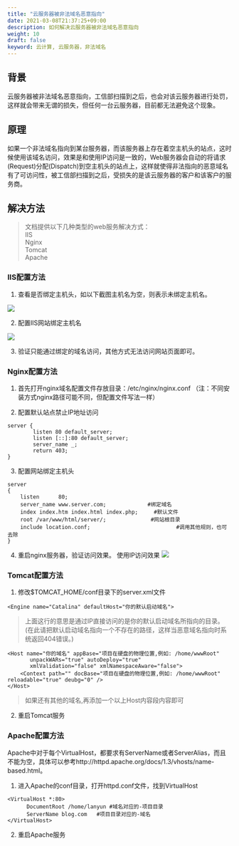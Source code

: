 ```yaml
---
title: "云服务器被非法域名恶意指向"
date: 2021-03-08T21:37:25+09:00
description: 如何解决云服务器被非法域名恶意指向
weight: 10
draft: false
keyword: 云计算, 云服务器，非法域名
---
```


## 背景

云服务器被非法域名恶意指向，工信部扫描到之后，也会对该云服务器进行处罚，这样就会带来无谓的损失，但任何一台云服务器，目前都无法避免这个现象。

## 原理

如果一个非法域名指向到某台服务器，而该服务器上存在着空主机头的站点，这时候使用该域名访问，效果是和使用IP访问是一致的，Web服务器会自动的将请求(Request)分配(Dispatch)到空主机头的站点上，这样就使得非法指向的恶意域名有了可访问性，被工信部扫描到之后，受损失的是该云服务器的客户和该客户的服务商。

## 解决方法

> 文档提供以下几种类型的web服务解决方式：  
> IIS  
> Nginx  
> Tomcat  
> Apache  

### IIS配置方法

1. 查看是否绑定主机头，如以下截图主机名为空，则表示未绑定主机名。

 ![](../../../_images/instance_malicious_resolution_1.png)

2. 配置IIS网站绑定主机名

 ![](../../../_images/instance_malicious_resolution_2.png)

3. 验证只能通过绑定的域名访问，其他方式无法访问网站页面即可。

### Nginx配置方法

1. 首先打开nginx域名配置文件存放目录：/etc/nginx/nginx.conf （注：不同安装方式nginx路径可能不同，但配置文件写法一样）

2. 配置默认站点禁止IP地址访问

```nginx
server {
        listen 80 default_server;
        listen [::]:80 default_server;
        server_name _;
        return 403;
}
```
3. 配置网站绑定主机头

```nginx
server 
{ 
	listen      80; 
	server_name www.server.com;             #绑定域名 
	index index.htm index.html index.php;     #默认文件 
	root /var/www/html/server/;              #网站根目录
	include location.conf;                           #调用其他规则，也可去除
}
```
4. 重启nginx服务器，验证访问效果。
   使用IP访问效果
    ![](../../../_images/instance_malicious_resolution_3.png)

### Tomcat配置方法
1. 修改$TOMCAT_HOME/conf目录下的server.xml文件

```shell
<Engine name="Catalina" defaultHost="你的默认启动域名">
```
> 上面这行的意思是通过IP直接访问的是你的默认启动域名所指向的目录。
(在此请把默认启动域名指向一个不存在的路径，这样当恶意域名指向时系统返回404错误。)

```shell
<Host name="你的域名" appBase="项目在硬盘的物理位置,例如: /home/wwwRoot"
       unpackWARs="true" autoDeploy="true"
       xmlValidation="false" xmlNamespaceAware="false">
	<Context path="" docBase="项目在硬盘的物理位置,例如: /home/wwwRoot" reloadable="true" deubg="0" />
</Host>
```
>如果还有其他的域名,再添加一个以上Host内容段内容即可

2. 重启Tomcat服务

### Apache配置方法
Apache中对于每个VirtualHost，都要求有ServerName或者ServerAlias，而且不能为空，具体可以参考http://httpd.apache.org/docs/1.3/vhosts/name-based.html。

1. 进入Apache的conf目录，打开httpd.conf文件，找到VirtualHost

```shell
<VirtualHost *:80>
      DocumentRoot /home/lanyun #域名对应的-项目目录
      ServerName blog.com	#项目目录对应的-域名
</VirtualHost>
```
2. 重启Apache服务

